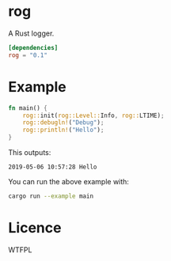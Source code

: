 # rog

A Rust logger.

```toml
[dependencies]
rog = "0.1"
```

# Example

```rust
fn main() {
    rog::init(rog::Level::Info, rog::LTIME);
    rog::debugln!("Debug");
    rog::println!("Hello");
}
```

This outputs:

```
2019-05-06 10:57:28 Hello
```

You can run the above example with:

```bash
cargo run --example main
```

# Licence

WTFPL
